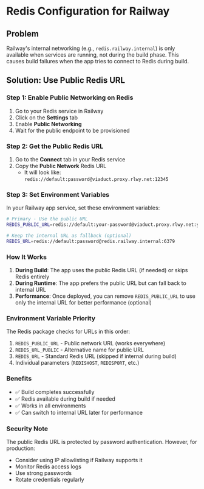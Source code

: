 # Redis Configuration for Railway

## Problem
Railway's internal networking (e.g., `redis.railway.internal`) is only available when services are running, not during the build phase. This causes build failures when the app tries to connect to Redis during build.

## Solution: Use Public Redis URL

### Step 1: Enable Public Networking on Redis
1. Go to your Redis service in Railway
2. Click on the **Settings** tab
3. Enable **Public Networking**
4. Wait for the public endpoint to be provisioned

### Step 2: Get the Public Redis URL
1. Go to the **Connect** tab in your Redis service
2. Copy the **Public Network** Redis URL
   - It will look like: `redis://default:password@viaduct.proxy.rlwy.net:12345`

### Step 3: Set Environment Variables
In your Railway app service, set these environment variables:

```bash
# Primary - Use the public URL
REDIS_PUBLIC_URL=redis://default:your-password@viaduct.proxy.rlwy.net:your-port

# Keep the internal URL as fallback (optional)
REDIS_URL=redis://default:password@redis.railway.internal:6379
```

### How It Works
1. **During Build**: The app uses the public Redis URL (if needed) or skips Redis entirely
2. **During Runtime**: The app prefers the public URL but can fall back to internal URL
3. **Performance**: Once deployed, you can remove `REDIS_PUBLIC_URL` to use only the internal URL for better performance (optional)

### Environment Variable Priority
The Redis package checks for URLs in this order:
1. `REDIS_PUBLIC_URL` - Public network URL (works everywhere)
2. `REDIS_URL_PUBLIC` - Alternative name for public URL
3. `REDIS_URL` - Standard Redis URL (skipped if internal during build)
4. Individual parameters (`REDISHOST`, `REDISPORT`, etc.)

### Benefits
- ✅ Build completes successfully
- ✅ Redis available during build if needed
- ✅ Works in all environments
- ✅ Can switch to internal URL later for performance

### Security Note
The public Redis URL is protected by password authentication. However, for production:
- Consider using IP allowlisting if Railway supports it
- Monitor Redis access logs
- Use strong passwords
- Rotate credentials regularly